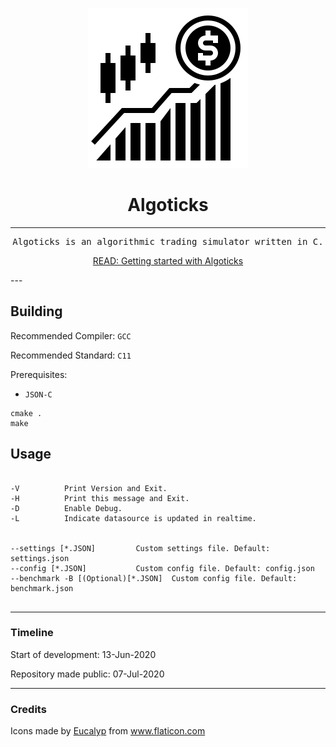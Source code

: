 <div align="center">

![](assets/algoticks_logo.png)


# Algoticks
---
<pre>
Algoticks is an algorithmic trading simulator written in C.
</pre>



[READ: Getting started with Algoticks](https://stdin.top/posts/getting-started-with-algoticks/)

</div>
---

## Building

Recommended Compiler: `GCC`

Recommended Standard: `C11`

Prerequisites:
- `JSON-C`

```
cmake .
make
```

## Usage

```

-V          Print Version and Exit.
-H          Print this message and Exit.
-D          Enable Debug.
-L          Indicate datasource is updated in realtime.


--settings [*.JSON]         Custom settings file. Default: settings.json
--config [*.JSON]           Custom config file. Default: config.json
--benchmark -B [(Optional)[*.JSON]  Custom config file. Default: benchmark.json


```

---

### Timeline

Start of development: 13-Jun-2020

Repository made public: 07-Jul-2020

---

### Credits

Icons made by <a href="https://creativemarket.com/eucalyp" title="Eucalyp">Eucalyp</a> from <a href="https://www.flaticon.com/" title="Flaticon"> www.flaticon.com</a>